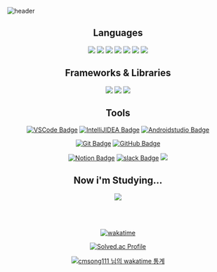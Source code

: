![header](https://capsule-render.vercel.app/api?type=waving&color=auto&height=300&section=header&text=cmsong111&fontSize=90&animation=fadeIn&fontAlignY=38&desc=김남주&descAlignY=55&descAlign=73)

<div align="center">

## Languages

<img src="https://img.shields.io/badge/Java-f89820?style=flat-square&logo=OpenJDK&logoColor=white"/>
<img src="https://img.shields.io/badge/Kotlin-7F52FF?style=flat-square&logo=Kotlin&logoColor=white"/>
<img src="https://img.shields.io/badge/Dart-0175C2?style=flat-square&logo=Dart&logoColor=white"/>
<img src="https://img.shields.io/badge/Python-3776AB?style=flat-square&logo=Python&logoColor=white"/>

<img src="https://img.shields.io/badge/C-A8B9CC?style=flat-square&logo=C&logoColor=white"/>
<img src="https://img.shields.io/badge/C++-00599C?style=flat-square&logo=C%2B%2B&logoColor=white"/>
<img src="https://img.shields.io/badge/CSharp-239120?style=flat-square&logo=CSharp&logoColor=white"/>

<br>

## Frameworks & Libraries

<img src="https://img.shields.io/badge/Spring-6DB33F?style=flat-square&logo=Spring&logoColor=white"/>

<img src="https://img.shields.io/badge/Flutter-02569B?style=flat-square&logo=Flutter&logoColor=white"/>
<img src="https://img.shields.io/badge/android-34A853?style=flat-square&logo=android&logoColor=white"/>

<br>

## Tools

[![VSCode Badge](https://img.shields.io/badge/-VSCode-007ACC?style=flat-square&logo=visualstudiocode&logoColor=white&link=https://code.visualstudio.com/)](https://code.visualstudio.com/)
[![IntelliJIDEA Badge](https://img.shields.io/badge/-IntelliJ-000000?style=flat-square&logo=IntelliJIDEA&logoColor=white&link=https://www.jetbrains.com//)](https://www.jetbrains.com//)
[![Androidstudio Badge](https://img.shields.io/badge/androidstudio-3DDC84?style=flat-square&logo=androidstudio&logoColor=white&link=https://www.jetbrains.com//)](https://www.jetbrains.com//)

[![Git Badge](https://img.shields.io/badge/-Git-F05032?style=flat-square&logo=git&logoColor=white&link=https://git-scm.com/)](https://git-scm.com/)
[![GitHub Badge](https://img.shields.io/badge/-GitHub-181717?style=flat-square&logo=github&logoColor=white&link=https://github.com/)](https://github.com/)

[![Notion Badge](https://img.shields.io/badge/-Notion-181717?style=flat-square&logo=Notion&logoColor=white&link=https://www.notion.so//)](https://www.notion.so//)
[![slack Badge](https://img.shields.io/badge/-Slack-4A154B?style=flat-square&logo=Slack&logoColor=white&link=https://slack.com//)](https://slack.com//)
<img src="https://img.shields.io/badge/discord-5865F2?style=flat-square&logo=discord&logoColor=white"/>
<br>

## Now i'm Studying...

<img src="https://img.shields.io/badge/Spring-6DB33F?style=flat-square&logo=Spring&logoColor=white"/>

<br><br><br>
[![wakatime](https://wakatime.com/badge/user/25e90388-dfc5-4ea1-927f-a7318fdc2eff.svg)](https://wakatime.com/@25e90388-dfc5-4ea1-927f-a7318fdc2eff)

[![Solved.ac Profile](http://mazassumnida.wtf/api/v2/generate_badge?boj=cmsong111)](https://solved.ac/cmsong111)

[![ cmsong111 님의 wakatime 통계](https://github-readme-stats.vercel.app/api/wakatime?username=namju&layout=compact&count_private=true)](https://wakatime.com/@Namju)
